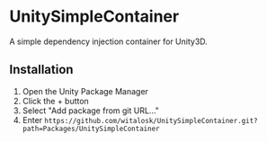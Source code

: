 # UnitySimpleContainer
A simple dependency injection container for Unity3D.

## Installation
1. Open the Unity Package Manager
2. Click the + button
3. Select "Add package from git URL..."
4. Enter `https://github.com/witalosk/UnitySimpleContainer.git?path=Packages/UnitySimpleContainer`
